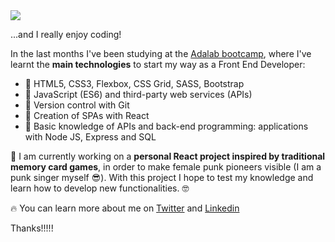 
<img src="https://i.postimg.cc/kM0tvpmD/descarga.png"/>

...and I really enjoy coding! 

In the last months I've been studying at the [Adalab bootcamp](https://adalab.es/cursos-desarrollo-web "Adalab's Homepage"), 
where I've learnt the **main technologies** to start my way as a Front End Developer:

- 🌠 HTML5, CSS3, Flexbox, CSS Grid, SASS, Bootstrap
- 🌠 JavaScript (ES6) and third-party web services (APIs)
- 🌠 Version control with Git
- 🌠 Creation of SPAs with React
- 🌠 Basic knowledge of APIs and back-end programming: applications with Node JS, Express and SQL


💜 I am currently working on a **personal React project inspired by traditional memory card games**, in order to make female punk pioneers visible (I am a punk singer myself 😎).
With this project I hope to test my knowledge and learn how to develop new functionalities. 🤓

🔥 You can learn more about me on [Twitter](https://twitter.com/BarbsMoran) and [Linkedin](https://www.linkedin.com/in/b%C3%A1rbara-m-728b72b0)

Thanks!!!!!
